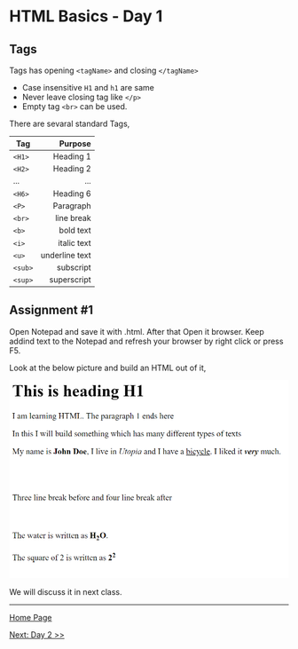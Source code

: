 
# HTML Basics - Day 1

## Tags

Tags has opening `<tagName>` and closing `</tagName>`

- Case insensitive `H1` and `h1` are same
- Never leave closing tag like `</p>`
- Empty tag `<br>` can be used.

There are sevaral standard Tags,

| Tag |   Purpose |
|-----|----------:|
|  `<H1>` | Heading 1 |
|  `<H2>` | Heading 2 |
|  ...| ...       |
|  `<H6>` | Heading 6 |
|  `<P>` | Paragraph |
|  `<br>` | line break|
| `<b>` | bold text |
| `<i>` | italic text |
| `<u>` | underline text |
| `<sub>` | subscript |
| `<sup>` | superscript |

## Assignment #1

Open Notepad and save it with .html. After that Open it browser. Keep addind text to the Notepad and refresh your browser by right click or press F5.

Look at the below picture and build an HTML out of it,

![Assignment #1](assignments/assignment01.png)

We will discuss it in next class.

---

[Home Page](../README.md)

[Next: Day 2 >>](02-html-day02.md)
